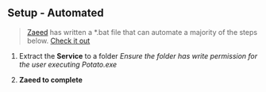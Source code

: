 ## Setup - Automated

> [Zaeed](http://zaeed.com) has written a *.bat file that can automate a majority of the steps below. [Check it out](https://link-to-gist.com)

1. Extract the **Service** to a folder
    *Ensure the folder has write permission for the user executing Potato.exe*
    
2. **Zaeed to complete**